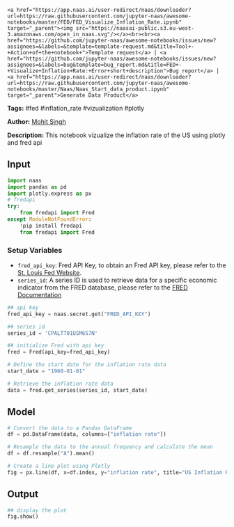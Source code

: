     <a href="https://app.naas.ai/user-redirect/naas/downloader?url=https://raw.githubusercontent.com/jupyter-naas/awesome-notebooks/master/FED/FED_Visualize_Inflation_Rate.ipynb" target="_parent"><img src="https://naasai-public.s3.eu-west-3.amazonaws.com/open_in_naas.svg"/></a><br><br><a href="https://github.com/jupyter-naas/awesome-notebooks/issues/new?assignees=&labels=&template=template-request.md&title=Tool+-+Action+of+the+notebook+">Template request</a> | <a href="https://github.com/jupyter-naas/awesome-notebooks/issues/new?assignees=&labels=bug&template=bug_report.md&title=FED+-+Visualize+Inflation+Rate:+Error+short+description">Bug report</a> | <a href="https://app.naas.ai/user-redirect/naas/downloader?url=https://raw.githubusercontent.com/jupyter-naas/awesome-notebooks/master/Naas/Naas_Start_data_product.ipynb" target="_parent">Generate Data Product</a>

**Tags:** #fed #inflation_rate #vizualization #plotly

**Author:** [Mohit Singh](https://www.linkedin.com/in/mohwits/)

**Description:** This notebook vizualize the inflation rate of the US using plotly and fred api

## Input


```python
import naas
import pandas as pd
import plotly.express as px
# fredapi
try:
    from fredapi import Fred
except ModuleNotFoundError:
    !pip install fredapi
    from fredapi import Fred
```

### Setup Variables
- `fred_api_key`: Fred API Key, to obtain an Fred API key, please refer to the [St. Louis Fed Website](https://fred.stlouisfed.org/).
- `series_id`: A series ID is used to retrieve data for a specific economic indicator from the FRED database, please refer to the [FRED Documentation](https://fred.stlouisfed.org/docs/api/fred/#General_Documentation)


```python
## api key
fred_api_key = naas.secret.get("FRED_API_KEY")
```


```python
## series id
series_id = 'CPALTT01USM657N'
```


```python
## initialize Fred with api key
fred = Fred(api_key=fred_api_key)
```


```python
# Define the start date for the inflation rate data
start_date = "1960-01-01"
```


```python
# Retrieve the inflation rate data
data = fred.get_series(series_id, start_date)
```

## Model


```python
# Convert the data to a Pandas DataFrame
df = pd.DataFrame(data, columns=["inflation rate"])
```


```python
# Resample the data to the annual frequency and calculate the mean
df = df.resample("A").mean()
```


```python
# Create a line plot using Plotly
fig = px.line(df, x=df.index, y="inflation rate", title="US Inflation Rate (1960-2023)")
```

## Output


```python
## display the plot
fig.show()
```
